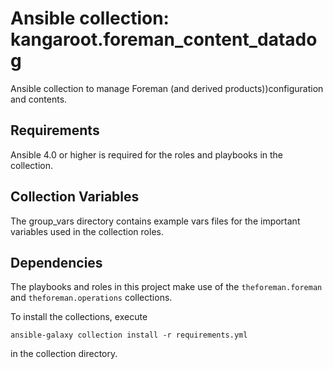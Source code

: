# Ansible collection: kangaroot.foreman_content_datadog

Ansible collection to manage Foreman (and derived products))configuration and contents.

## Requirements

Ansible 4.0 or higher is required for the roles and playbooks in the collection.

## Collection Variables

The group_vars directory contains example vars files for the important variables used in the collection roles.

## Dependencies

The playbooks and roles in this project make use of the `theforeman.foreman` and `theforeman.operations` collections.

To install the collections, execute

    ansible-galaxy collection install -r requirements.yml

in the collection directory.

